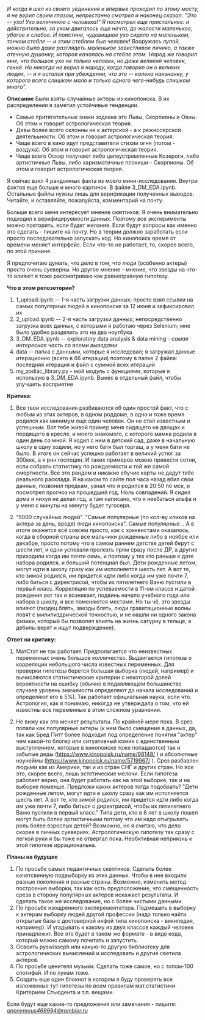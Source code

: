 *И когда я шел из своего уединения и впервые проходил по этому мосту, я не верил своим глазам, непрестанно смотрел и наконец сказал: "Это -- ухо! Ухо величиною с человека!" Я посмотрел еще пристальнее: и действительно, за ухом двигалось еще нечто, до жалости маленькое, убогое и слабое. И поистине, чудовищное ухо сидело на маленьком, тонком стебле -- и этим стеблем был человек! Вооружась лупой, можно было даже разглядеть маленькое завистливое личико, а также отечную душонку, которая качалась на стебле этом. Народ же говорил мне, что большое ухо не только человек, но даже великий человек, гений. Но никогда не верил я народу, когда говорил он о великих людях, -- и я остался при убеждении, что это -- калека наизнанку, у которого всего слишком мало и только одного чего-нибудь слишком много".*


**Описание**
Были взяты случайные актеры из кинопоиска. В их распределении я заметил устойчивые тенденции.

- Самые притягательные знаки зодиака это Львы, Скорпионы и Овны. Об этом и говорит астрологическая теория.
- Девы более всего склонны не к актерской - а к режиссерской деятелььности. Об этом и говорит астрологическая теория.
- Чаще всего в кино идут представители стихии огня (потом - воздуха). Об этом и говорит астрологическая теория.
- Чаще всего Оскар получают либо целеустремленные Козероги, либо артистичные Львы, либо харизматичные плохиши - Скорпионы. Об этом и говорит астрологическая теория.

Я сейчас взял 4 рандомных факта из моего мини-исследования. Внутри фактов еще больше и много картинок. В файле 3_DM_EDA.ipynb. Остальные файлы нужны лишь для верификации полученных выводов. Читайте, и оставляйте, пожалуйста, комментарий на почту.

Больше всего меня интересует мнение скептиков. Я очень внимательно подходил к верифицируемости данных. Поэтому все эксперименты можно повторить, если будет желание. Если будут вопросы как именно это сделать - пишите на почту. Но в теории должно заработать если просто последовательно запускать код. Но кинопоиск время от времени меняет интерфейс. Если что-то не работает, то, скорее всего, по этой причине.

Я предпочитаю думать, что дело в том, что люди (особенно актеры) просто очень суеверны. Но другое мнение - мнение, что звезды на что-то влияют я тоже рассматриваю как равноправную гипотезу.


**Что в этом репозетории?**
1. 1_upload.ipynb -- 1-я часть загрузки данных; просто взял ссылки на самых популярных людей в кинопоиске за 12 июня и зафиксировал их
2. 2_upload.ipynb -- 2-я часть загрузки данных; непосредственно загрузка всех данных, с которыми я работаю через Selenium; мне было удобно разделить это на два ноутбука
3. 3_DM_EDA.ipynb -- exploratory data analysis & data mining *- самая интересная часть со всеми выводами*
4. data -- папка с данными, которые я исследовал; я загружал данные итерационно (всего в 66 итерации) поэтому в папке 2 файла: последняя итерация и файл с суммой всех итераций
5. my_zodiac_library.py - мой модуль с функциями, которые я использую в 3_DM_EDA.ipynb. Вынес в отдельный файл, чтобы улучшить восприятие


**Критика:**
1. Все твои исследования разбиваются об один простой факт, что с любым из этих актеров, в одном роддоме, в одно и тоже время родился как минимум еще один человек. Он не стал известным и успешным. Вот тебе живой пример меня сидящего на двощах и пердящего в кресле, и моего знакомого, с которого мамка родила в один день со мной. Я ходил с ним в детский сад, даже в начальную школу в одну ходили, но у него батя был торгаш, а у меня бати не было. В итоге он сейчас успешно работает в великий устюг за 300ккк, а я рнн господин. И таких примеров можно привести сотни, если собрать статистику по рождаемости и той же самой смертности. Все это рандом и никакие ебучие карты не дадут тебе реального расклада.
Я на каком то сайте пол часа назад вбил свои данные, позвонил предкам, узнал что я родился в 20:50 по мск, и посмотрел прогноз на прошедший год. Ноль совпадений. Я сидел дома и нихуя не делал год, а там написано, что я неебаться альфа и у меня с минуты на минуту будет тугосеря.

2. "5000 случайных людей". "Самые популярные (по кол-ву кликов на актера за день, вроде) люди кинопоиска". Самые популярные... А в итоге окажется всё совсем просто, как с хоккеистами оказалось, когда в сборной страны все мальчики рожденные либо в ноябре или декабре, просто потому что в самом раннем детстве детей берут с шести лет, и одни успевали пролезть прям сразу после ДР, а другие приходили когда им почти семь, и поэтому у тех кто раньше к дате набора родился, и больший потенциал был. Дети рожденные летом, могут идти в школу сразу как им исполняется шесть лет. А вот те, кто зимой родился, им придется идти либо когда им уже почти 7, либо биться с директрисой, чтобы их пятилетнего Ваню пустили в первый класс. Корреляция по успеваемости в 11-ом классе и датой рождения вот так и возникает, подвинь начало учебного года или набора в школу, и все поменяются местами. Но ты чё, это звезды влияют (пиздец блять, звезды блять, люди гравитационные волны ловят с милипиздрической точностью, и не нашли ни одного закона физики, который бы позволял влиять на жизнь сатурну в тельце, а дебилы верят и ищут подверждение).


**Ответ на критику:**
1. МатСтат не так работает. Предполагается что неизвестных переменных очень большое колличество. Выдвигается гипотеза о корреляции небольшого числа известных переменных. Для проверки гипотезы берется большая выборка (людей, например) и вычисляются статистические критерии с некоторой долей вероятности на ошибку (обычно в подавляющем большинстве случаев уровень значимости определяют до начала исследований и определяют его в 5%). Так работает официальная наука, если что. Астрология, как я понимаю, никогда не утверждала о том, что ей известны все переменные в этом сложном уравнении.

2. Не вижу как это меняет результаты. По крайней мере пока. В срез попали как популярные актеры (к ним было смещение в данных, да, так как Бред Питт более подходит под определение понятия "актер" чем какой-то блогер или ситуативный комик с единственным выступлением, которые в кинопоиске тоже попадаются) так и забытые деды (https://www.kinopoisk.ru/name/98148/ ) и абсолютные ноунеймы (https://www.kinopoisk.ru/name/5719967/ ). Срез разбавлен людьми как из Америки, так и из стран СНГ и других стран. Но все это, скорее всего, лишь эстетические мелочи. Если гипотеза работает верно, она будет работать как на этой выборке, так и на выборке поменше. Предложи каких актеров тогда подобрать? "Дети рожденные летом, могут идти в школу сразу как им исполняется шесть лет. А вот те, кто зимой родился, им придется идти либо когда им уже почти 7, либо биться с директрисой, чтобы их пятилетнего Ваню пустили в первый класс." Типа дети, кто в 6 лет в школу пошел могут быть более артистичными потому что им надо отыгрывать роль более взрослых детей? Возможно, но я считаю, что дело скорее в личных суевериях. Астрологическую гипотезу так сразу с легкой руки я бы тоже не отвергал пока. Необктивная неприязнь к этой гипотезе иррациональна. 

 
**Планы на будущее**
1. По просьбе самых педантичных скептиков. Сделать более качетсвенную подвыборку из этих данных. Чтобы в нее входили разные поколения и разные страны. Возможно, изменить метод построения выборки, так как есть предположение, что смещенность среза в сторону популярных актеров искажает результаты. И сделать такое же исследование, но с более чистыми данными. 
2. По просьбе изощренного эксперементатора. Подмешать в выборку к актерам выборку людей другой профессии (надо только найти открытые базы с достоверной инфой типа кинопоиска - википедия, например). И угадывать к какому из двух классов каждый человек принадлежит. Все это будет в таком же формате - в виде кода, который можно самому почитать и запустить. 
3. Освоить pyswisseph или какую-то другую библиотеку для астрологических вычислений и исследовать и другие светила актеров.
4. По просьбе ценителя музыки. Сделать тоже самое, но с топом-100 спотифай. И по лунам тоже.
5. Создать еще один блокнот в котором я буду проверять все изложенные тут гипотезы по всем правилам мат.статистики. Критерием Стьюдента и т.п. вещами.


Если будут еще какие-то предложения или замечания - пишите:
*anonymous469994@rambler.ru*
